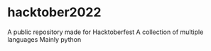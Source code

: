 # hacktober2022
A public repository made for Hacktoberfest
A collection of multiple languages
Mainly python
